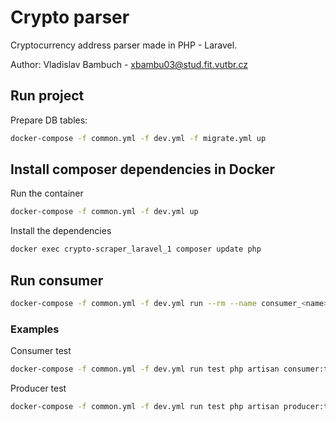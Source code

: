 # Crypto parser

Cryptocurrency address parser made in PHP - Laravel.

Author: Vladislav Bambuch - xbambu03@stud.fit.vutbr.cz

## Run project
Prepare DB tables:
```bash
docker-compose -f common.yml -f dev.yml -f migrate.yml up
```
                 
## Install composer dependencies in Docker
Run the container
```bash
docker-compose -f common.yml -f dev.yml up
``` 

Install the dependencies
```bash
docker exec crypto-scraper_laravel_1 composer update php
```

## Run consumer 
```bash
docker-compose -f common.yml -f dev.yml run --rm --name consumer_<name> <service> <php command>
```

### Examples
Consumer test
```bash
docker-compose -f common.yml -f dev.yml run test php artisan consumer:test testTopic testGroup 
```

Producer test
```bash
docker-compose -f common.yml -f dev.yml run test php artisan producer:test testTopic 
```